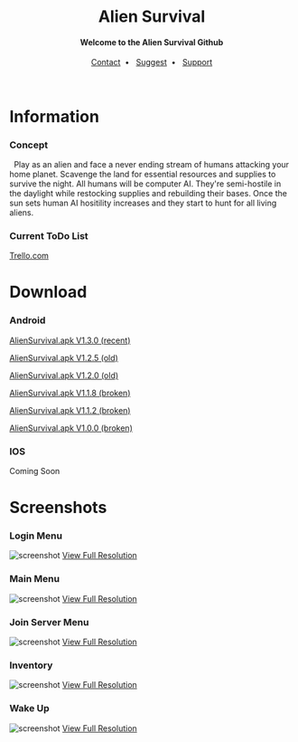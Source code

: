 
  <h1 align="center">Alien Survival</h1>
  <h4 align="center">Welcome to the Alien Survival Github</h4>
  <p align="center">
  <a href="">Contact</a>&nbsp;&nbsp;•&nbsp;&nbsp;
 <a href="">Suggest</a>&nbsp;&nbsp;•&nbsp;&nbsp;
 <a href="">Support</a>
 </p>
<br>
<h1>Information</h1>

<h3>Concept</h3>
<p>&nbsp;&nbsp;Play as an alien and face a never ending stream of humans attacking your home planet. Scavenge the land for essential resources and supplies to survive the night. All humans will be computer AI. They're semi-hostile in the daylight while restocking supplies and rebuilding their bases. Once the sun sets human AI hositility increases and they start to hunt for all living aliens.</p>

<h3>Current ToDo List</h3>
<a href="https://trello.com/b/OPZlirCX/alien-survival">Trello.com</a>

<h1>Download</h1>

<h3>Android</h3>

<a href="http://outurer.com/AlienSurvival.apk" download>AlienSurvival.apk V1.3.0 (recent)</a>

<a href="http://outurer.com/AlienSurvival.apk" download>AlienSurvival.apk V1.2.5 (old)</a>

<a href="http://outurer.com/AlienSurvival.apk" download>AlienSurvival.apk V1.2.0 (old)</a>

<a href="http://outurer.com/AlienSurvival.apk" download>AlienSurvival.apk V1.1.8 (broken)</a>

<a href="http://outurer.com/AlienSurvival.apk" download>AlienSurvival.apk V1.1.2 (broken)</a>

<a href="http://outurer.com/AlienSurvival.apk" download>AlienSurvival.apk V1.0.0 (broken)</a>

<h3>IOS</h3
  <a>Coming Soon</a>
<h1>Screenshots</h1>
<h3>Login Menu</h3>
 
![screenshot](http://outurer.com/image1-min.png "")
 <a href="http://outurer.com/image1.png">View Full Resolution</a>
<h3>Main Menu</h3>
 
![screenshot](http://outurer.com/image2-min.png "")
 <a href="http://outurer.com/image2.png">View Full Resolution</a>
<h3>Join Server Menu</h3>
 
![screenshot](http://outurer.com/image3-min.png "")
 <a href="http://outurer.com/image3.png">View Full Resolution</a>
<h3>Inventory</h3>
 
![screenshot](http://outurer.com/image4-min.png "")
 <a href="http://outurer.com/image4.png">View Full Resolution</a>
<h3>Wake Up</h3>
 
![screenshot](http://outurer.com/image5-min.png "")
 <a href="http://outurer.com/image5.png">View Full Resolution</a>

